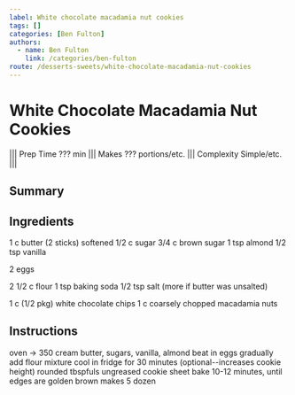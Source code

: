 ```yaml
---
label: White chocolate macadamia nut cookies
tags: []
categories: [Ben Fulton]
authors:
  - name: Ben Fulton
    link: /categories/ben-fulton
route: /desserts-sweets/white-chocolate-macadamia-nut-cookies
---
```


# White Chocolate Macadamia Nut Cookies
<!--- ![](/static/banners/???.webp) --->

||| Prep Time
??? min
||| Makes
??? portions/etc.
||| Complexity
Simple/etc.
|||

## Summary

## Ingredients
1 c butter (2 sticks) softened
1/2 c sugar
3/4 c brown sugar
1 tsp almond
1/2 tsp vanilla

2 eggs

2 1/2 c flour
1 tsp baking soda
1/2 tsp salt (more if butter was unsalted)

1 c (1/2 pkg) white chocolate chips
1 c coarsely chopped macadamia nuts

## Instructions
oven -> 350 
cream butter, sugars, vanilla, almond
beat in eggs
gradually add flour mixture
cool in fridge for 30 minutes (optional--increases cookie height)
rounded tbspfuls ungreased cookie sheet
bake 10-12 minutes, until edges are golden brown
makes 5 dozen
